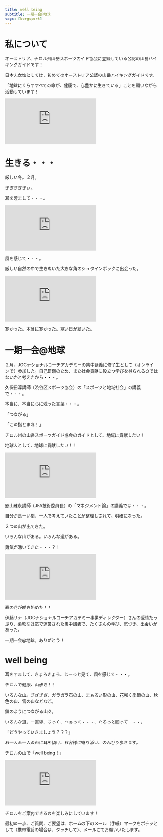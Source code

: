 ```yaml
---
title: well being
subtitle: 一期一会@地球
tags: [bergsport]
---
```


# 私について

オーストリア、チロル州山岳スポーツガイド協会に登録している公認の山岳ハイキングガイドです！

日本人女性としては、初めてのオーストリア公認の山岳ハイキングガイドです。

「地球にくらすすべての命が、健康で、心豊かに生きている」ことを願いながら活動しています！

![20250222christrose](https://piwigo.schickl.de/i.php?/upload/2025/03/10/20250310051938-930ad4cc-me.jpg)


# 生きる・・・

厳しい冬。２月。

ぎぎぎぎぎぃ。

耳を澄まして・・・。

![20250212eismauer](https://piwigo.schickl.de/i.php?/upload/2025/03/10/20250310051626-3d4c9951-me.jpg)

風を感じて・・・。

厳しい自然の中で生きぬいた大きな角のシュタインボックに出会った。

![202502024steinbock](https://piwigo.schickl.de/i.php?/upload/2025/03/10/20250310051839-5049a6cf-me.jpg)

寒かった。本当に寒かった。寒い日が続いた。


# 一期一会@地球

２月、JOCナショナルコーチアカデミーの集中講義に修了生として（オンラインで）参加した。自己研鑽のため、また社会貢献に役立つ学びを得られるのではないかと考えたから・・・。

久保田淳講師（渋谷区スポーツ協会）の「スポーツと地域社会」の講義で・・・。

本当に、本当に心に残った言葉・・・。

「つながる」

「この指とまれ！」

チロル州の山岳スポーツガイド協会のガイドとして、地域に貢献したい！

地球人として、地球に貢献したい！！

![20250228neuschnee](https://piwigo.schickl.de/i.php?/upload/2025/03/10/20250310061857-4f951b30-me.jpg)

影山雅永講師（JFA技術委員長）の「マネジメント論」の講義では・・・。

自分が長ーい間、一人で考えていたことが整理しされて、明確になった。

２つの山が出てきた。

いろんな山がある。いろんな道がある。

勇気が湧いてきた・・・？！

![20250301maerzenbecher](https://piwigo.schickl.de/i.php?/upload/2025/03/10/20250310052410-17f695ec-me.jpg)

春の花が咲き始めた！！

伊藤リナ（JOCナショナルコーチアカデミー事業ディレクター）さんの愛情たっぷり、柔軟な対応で運営された集中講義で、たくさんの学び、気づき、出会いがあった。

一期一会@地球。ありがとう！


# well being

耳をすまして、きょろきょろ、じーっと見て、風を感じて・・・。

チロルで健康、山歩き！！

いろんな山。ぎざぎざ、ガラガラ石の山、まぁるい形の山、花咲く季節の山、秋色の山、雪の山などなど。

鎖のようにつながる山々。

いろんな道。一直線、ちっく、つぁっく・・・、ぐるっと回って・・・。

「どうやっていきましょう？？？」

お一人お一人の声に耳を傾け、お客様に寄り添い、のんびり歩きます。

チロルの山で「well being！」

![20250227gemse](https://piwigo.schickl.de/i.php?/upload/2025/03/10/20250310052133-a1a93a01-me.jpg)

チロルをご案内できるのを楽しみにしています！

最初の一歩、ご質問、ご要望は、ホームの下のメール（手紙）マークをポチッとして（携帯電話の場合は、タッチして）、メールにてお願いいたします。

